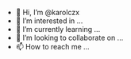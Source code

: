 - 👋 Hi, I’m @karolczx
- 👀 I’m interested in ...
- 🌱 I’m currently learning ...
- 💞️ I’m looking to collaborate on ...
- 📫 How to reach me ...

<!---
karolczx/karolczx is a ✨ special ✨ repository because its `README.md` (this file) appears on your GitHub profile.
You can click the Preview link to take a look at your changes.
--->
